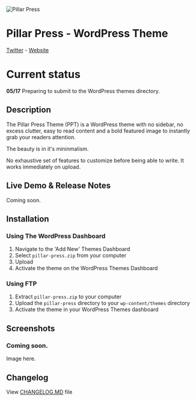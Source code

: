 ![Pillar Press](http://pillar.press/assets/img/pillar-press-icon.png)

# Pillar Press - WordPress Theme
[Twitter](https://twitter.com/PillarPress) - [Website](http://pillar.press)

# Current status

**05/17** Preparing to submit to the WordPress themes directory.

## Description

The Pillar Press Theme (PPT) is a WordPress theme with no sidebar, no excess clutter, easy to read content and a bold featured image to instantly grab your readers attention.

The beauty is in it's mininmalism.

No exhaustive set of features to customize before being able to write. It works immediately on upload.

## Live Demo &amp; Release Notes

Coming soon.

## Installation

### Using The WordPress Dashboard

1. Navigate to the 'Add New' Themes Dashboard
1. Select `pillar-press.zip` from your computer
1. Upload
1. Activate the theme on the WordPress Themes Dashboard

### Using FTP

1. Extract `pillar-press.zip` to your computer
1. Upload the `pillar-press` directory to your `wp-content/themes` directory
1. Activate the theme in your WordPress Themes dashboard

## Screenshots

### Coming soon.

Image here.

## Changelog

View [CHANGELOG.MD](https://github.com/pillarpress/pillar-press-theme/blob/master/CHANGELOG.md) file
